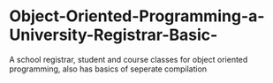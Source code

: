 # Object-Oriented-Programming-a-University-Registrar-Basic-
A school registrar, student and course classes for object oriented programming, also has basics of seperate compilation
